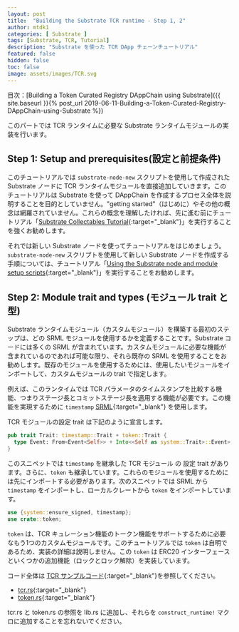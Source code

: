 ```yaml
---
layout: post
title:  "Building the Substrate TCR runtime - Step 1, 2"
author: mtdk1
categories: [ Substrate ]
tags: [Substrate, TCR, Tutorial]
description: "Substrate を使った TCR DApp チェーンチュートリアル"
featured: false
hidden: false
toc: false
image: assets/images/TCR.svg
---
```


目次：[Building a Token Curated Registry DAppChain using Substrate]({{ site.baseurl }}{% post_url 2019-06-11-Building-a-Token-Curated-Registry-DAppChain-using-Substrate %})

このパートでは TCR ランタイムに必要な Substrate ランタイムモジュールの実装を行います。

## Step 1: Setup and prerequisites(設定と前提条件)

このチュートリアルでは ```substrate-node-new``` スクリプトを使用して作成された Substrate ノードに TCR ランタイムモジュールを直接追加していきます。このチュートリアルは Substrate を使って DAppChain を作成するプロセス全体を説明することを目的としていません。"getting started"（はじめに）やその他の概念は網羅されていません。これらの概念を理解したければ、先に進む前にチュートリアル「[Substrate Collectables Tutorial](https://substrate-developer-hub.github.io/substrate-collectables-workshop/#/){:target="_blank"}」を実行することを強くお勧めします。

それでは新しい Substrate ノードを使ってチュートリアルをはじめましょう。```substrate-node-new``` スクリプトを使用して新しい Substrate ノードを作成する手順については、チュートリアル「[Using the Substrate node and module setup scripts](https://docs.substrate.dev/docs/substrate-up-scripts){:target="_blank"}」を実行することをお勧めします。

## Step 2: Module trait and types (モジュール trait と型)

Substrate ランタイムモジュール（カスタムモジュール）を構築する最初のステップは、どの SRML モジュールを使用するかを定義することです。Substrate コードには多くの SRML が含まれています。カスタムモジュールに必要な機能が含まれているのであれば可能な限り、それら既存の SRML を使用することをお勧めします。既存のモジュールを使用するためには、使用したいモジュールをインポートして、カスタムモジュールの trait で指定します。

例えば、このランタイムでは TCR パラメータのタイムスタンプを比較する機能、つまりステージ長とコミットステージ長を適用する機能が必要です。この機能を実現するために ```timestamp``` [SRML](https://github.com/paritytech/substrate/tree/master/srml/timestamp){:target="_blank"} を使用します。

TCR モジュールの設定 trait は下記のように宣言します。

```rust
pub trait Trait: timestamp::Trait + token::Trait {
  type Event: From<Event<Self>> + Into<<Self as system::Trait>::Event>;
}
```

このスニペットでは ```timestamp``` を継承した TCR モジュール の 設定 trait があります。さらに、```token``` も継承しています。これらのモジュールを使用するためには先にインポートする必要があります。次のスニペットでは SRML から ```timestamp``` をインポートし、ローカルクレートから ```token``` をインポートしています。

```rust
use {system::ensure_signed, timestamp};
use crate::token;
```

```token``` は、TCR キュレーション機能のトークン機能をサポートするために必要なもう1つのカスタムモジュールです。このチュートリアルでは ```token``` は自明であるため、実装の詳細は説明しません。この ```token``` は ERC20 インターフェースといくつかの追加機能（ロックとロック解除）を実装しています。

コード全体は [TCR サンプルコード](https://github.com/substrate-developer-hub/substrate-tcr){:target="_blank"}を参照してください。
- [tcr.rs](https://github.com/substrate-developer-hub/substrate-tcr/blob/master/runtime/src/tcr.rs){:target="_blank"}
- [token.rs](https://github.com/parity-samples/substrate-tcr/blob/master/runtime/src/token.rs){:target="_blank"}

tcr.rs と token.rs の参照を lib.rs に追加し、それらを ```construct_runtime!``` マクロに追加することを忘れないでください。
